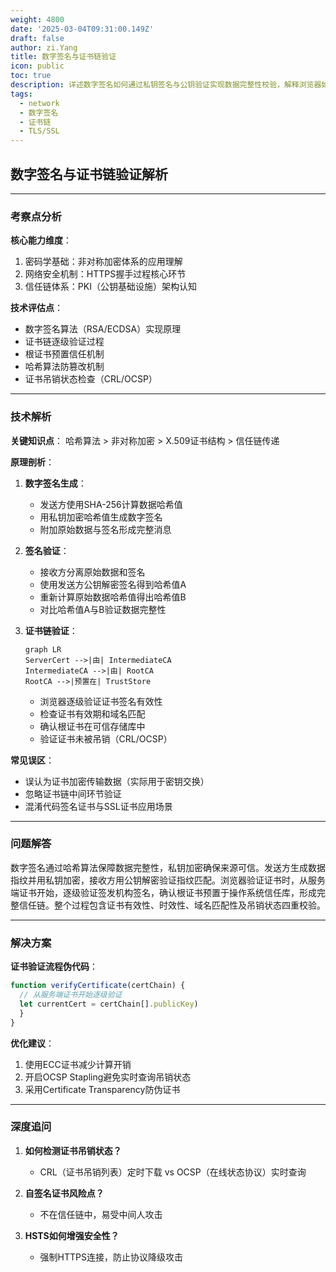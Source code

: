 ```yaml
---
weight: 4800
date: '2025-03-04T09:31:00.149Z'
draft: false
author: zi.Yang
title: 数字签名与证书链验证
icon: public
toc: true
description: 详述数字签名如何通过私钥签名与公钥验证实现数据完整性校验，解释浏览器如何验证证书链的合法性及根证书信任机制。
tags:
  - network
  - 数字签名
  - 证书链
  - TLS/SSL
---
```


## 数字签名与证书链验证解析

---

### 考察点分析

**核心能力维度**：
1. 密码学基础：非对称加密体系的应用理解
2. 网络安全机制：HTTPS握手过程核心环节
3. 信任链体系：PKI（公钥基础设施）架构认知

**技术评估点**：
- 数字签名算法（RSA/ECDSA）实现原理
- 证书链逐级验证过程
- 根证书预置信任机制
- 哈希算法防篡改机制
- 证书吊销状态检查（CRL/OCSP）

---

### 技术解析

**关键知识点**：
哈希算法 > 非对称加密 > X.509证书结构 > 信任链传递

**原理剖析**：
1. **数字签名生成**：
   - 发送方使用SHA-256计算数据哈希值
   - 用私钥加密哈希值生成数字签名
   - 附加原始数据与签名形成完整消息

2. **签名验证**：
   - 接收方分离原始数据和签名
   - 使用发送方公钥解密签名得到哈希值A
   - 重新计算原始数据哈希值得出哈希值B
   - 对比哈希值A与B验证数据完整性

3. **证书链验证**：
   ```mermaid
   graph LR
   ServerCert -->|由| IntermediateCA
   IntermediateCA -->|由| RootCA
   RootCA -->|预置在| TrustStore
   ```
   - 浏览器逐级验证证书签名有效性
   - 检查证书有效期和域名匹配
   - 确认根证书在可信存储库中
   - 验证证书未被吊销（CRL/OCSP）

**常见误区**：
- 误认为证书加密传输数据（实际用于密钥交换）
- 忽略证书链中间环节验证
- 混淆代码签名证书与SSL证书应用场景

---

### 问题解答

数字签名通过哈希算法保障数据完整性，私钥加密确保来源可信。发送方生成数据指纹并用私钥加密，接收方用公钥解密验证指纹匹配。浏览器验证证书时，从服务端证书开始，逐级验证签发机构签名，确认根证书预置于操作系统信任库，形成完整信任链。整个过程包含证书有效性、时效性、域名匹配性及吊销状态四重校验。

---

### 解决方案

**证书验证流程伪代码**：
```javascript
function verifyCertificate(certChain) {
  // 从服务端证书开始逐级验证
  let currentCert = certChain[].publicKey)
  }
}
```

**优化建议**：
1. 使用ECC证书减少计算开销
2. 开启OCSP Stapling避免实时查询吊销状态
3. 采用Certificate Transparency防伪证书

---

### 深度追问

1. **如何检测证书吊销状态？**
   - CRL（证书吊销列表）定时下载 vs OCSP（在线状态协议）实时查询

2. **自签名证书风险点？**
   - 不在信任链中，易受中间人攻击

3. **HSTS如何增强安全性？**
   - 强制HTTPS连接，防止协议降级攻击
